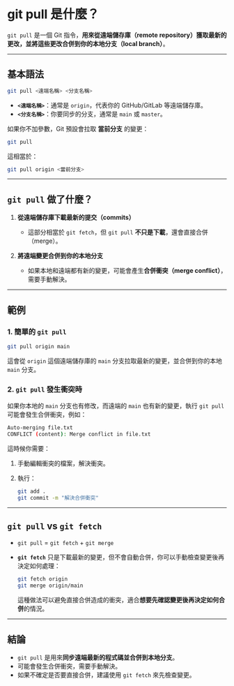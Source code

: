 # **git pull 是什麼？**

`git pull` 是一個 Git 指令，**用來從遠端儲存庫（remote repository）獲取最新的更改，並將這些更改合併到你的本地分支（local branch）**。

---

## **基本語法**

```sh
git pull <遠端名稱> <分支名稱>
```

* **`<遠端名稱>`**：通常是 `origin`，代表你的 GitHub/GitLab 等遠端儲存庫。
* **`<分支名稱>`**：你要同步的分支，通常是 `main` 或 `master`。

如果你不加參數，Git 預設會拉取 **當前分支** 的變更：

```sh
git pull
```

這相當於：

```sh
git pull origin <當前分支>
```

---

## **`git pull` 做了什麼？**

1. **從遠端儲存庫下載最新的提交（commits）**

   * 這部分相當於 `git fetch`，但 `git pull` **不只是下載**，還會直接合併（merge）。
2. **將遠端變更合併到你的本地分支**

   * 如果本地和遠端都有新的變更，可能會產生**合併衝突（merge conflict）**，需要手動解決。

---

## **範例**

### **1. 簡單的 `git pull`**

```sh
git pull origin main
```

這會從 `origin` 這個遠端儲存庫的 `main` 分支拉取最新的變更，並合併到你的本地 `main` 分支。

### **2. `git pull` 發生衝突時**

如果你本地的 `main` 分支也有修改，而遠端的 `main` 也有新的變更，執行 `git pull` 可能會發生合併衝突，例如：

```sh
Auto-merging file.txt
CONFLICT (content): Merge conflict in file.txt
```

這時候你需要：

1. 手動編輯衝突的檔案，解決衝突。
2. 執行：

   ```sh
   git add .
   git commit -m "解決合併衝突"
   ```

---

## **`git pull` vs `git fetch`**

* `git pull` = `git fetch` + `git merge`
* **`git fetch`** 只是下載最新的變更，但不會自動合併，你可以手動檢查變更後再決定如何處理：

  ```sh
  git fetch origin
  git merge origin/main
  ```

  這種做法可以避免直接合併造成的衝突，適合**想要先確認變更後再決定如何合併**的情況。

---

## **結論**

* `git pull` 是用來**同步遠端最新的程式碼並合併到本地分支**。
* 可能會發生合併衝突，需要手動解決。
* 如果不確定是否要直接合併，建議使用 `git fetch` 來先檢查變更。

